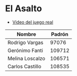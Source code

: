 # El Asalto

- [Video del juego real](https://www.youtube.com/watch?v=8QOmm8-jh8k)

| Nombre | Padrón | 
| --- | --- |
| Rodrigo Vargas | 97076 |
| Gerónimo Fanti | 109712 |
| Melina Loscalzo | 106571 |
| Carlos Castillo | 108535 |
